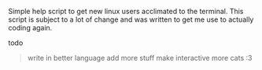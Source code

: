 Simple help script to get new linux users acclimated to the terminal. This script is subject to a lot of change and was written to get me use to
actually coding again.

todo
>write in better language
>add more stuff
>make interactive
>more cats :3 
